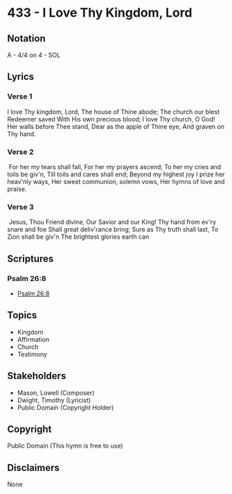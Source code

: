 # 433 - I Love Thy Kingdom, Lord

## Notation

A - 4/4 on 4 - SOL

## Lyrics

### Verse 1

I love Thy kingdom, Lord, The house of Thine abode; The church our blest Redeemer saved With His own precious blood; I love Thy church, O God! Her walls before Thee stand, Dear as the apple of Thine eye, And graven on Thy hand.

### Verse 2

 For her my tears shall fall, For her my prayers ascend; To her my cries and toils be giv'n, Till toils and cares shall end; Beyond my highest joy I prize her heav'nly ways, Her sweet communion, solemn vows, Her hymns of love and praise.

### Verse 3

 Jesus, Thou Friend divine, Our Savior and our King! Thy hand from ev'ry snare and foe Shall great deliv'rance bring; Sure as Thy truth shall last, To Zion shall be giv'n The brightest glories earth can 


## Scriptures

### Psalm 26:8

- [Psalm 26:8](https://www.biblegateway.com/passage/?search=Psalm%2026%3A8)


## Topics

- Kingdom
- Affirmation
- Church
- Testimony

## Stakeholders

- Mason, Lowell (Composer)
- Dwight, Timothy (Lyricist)
- Public Domain (Copyright Holder)

## Copyright

Public Domain
(This hymn is free to use)

## Disclaimers

None

